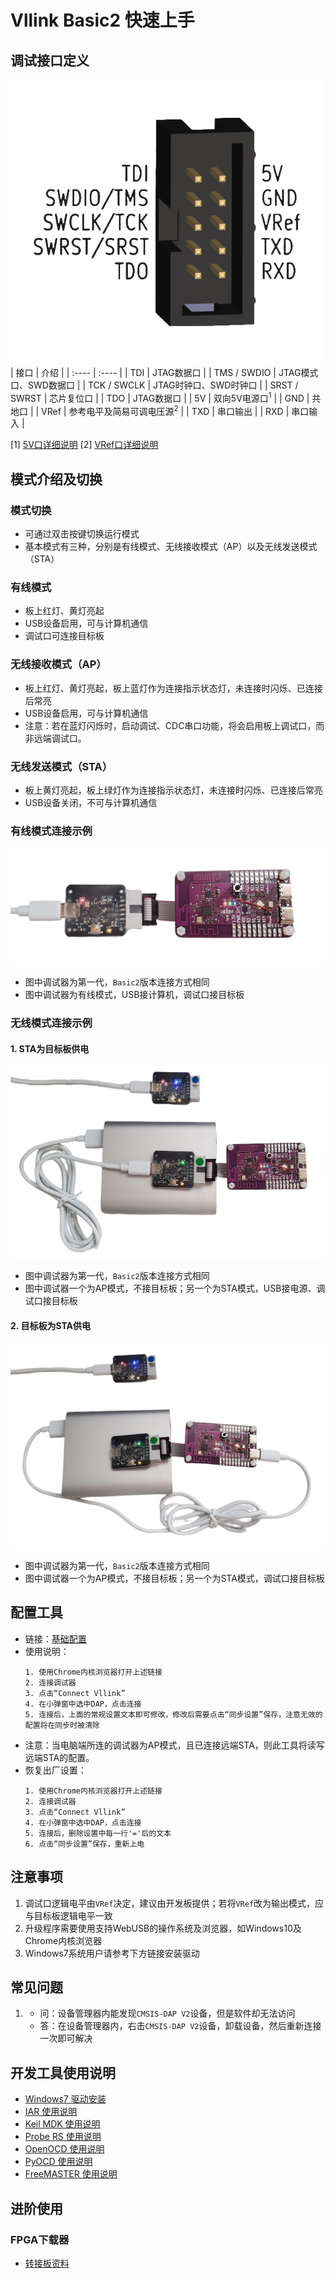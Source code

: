 # Vllink Basic2 快速上手

## 调试接口定义
![](../_static/picture/basic2_interface_desc_small.png)
| 接口 | 介绍 |
| :---- | :---- |
| TDI  | JTAG数据口 |
| TMS / SWDIO  | JTAG模式口、SWD数据口 |
| TCK / SWCLK  | JTAG时钟口、SWD时钟口 |
| SRST / SWRST  | 芯片复位口 |
| TDO  | JTAG数据口 |
| 5V  | 双向5V电源口<sup>1</sup> |
| GND  | 共地口 |
| VRef  | 参考电平及简易可调电压源<sup>2</sup> |
| TXD  | 串口输出 |
| RXD  | 串口输入 |

  [1] [5V口详细说明](../hardware/vllink_basic2_5v.md)
  [2] [VRef口详细说明](../hardware/vllink_basic2_vref.md)

## 模式介绍及切换
### 模式切换
* 可通过双击按键切换运行模式
* 基本模式有三种，分别是有线模式、无线接收模式（AP）以及无线发送模式（STA）

### 有线模式
* 板上红灯、黄灯亮起
* USB设备启用，可与计算机通信
* 调试口可连接目标板

### 无线接收模式（AP）
* 板上红灯、黄灯亮起，板上蓝灯作为连接指示状态灯，未连接时闪烁、已连接后常亮
* USB设备启用，可与计算机通信
* 注意：若在蓝灯闪烁时，启动调试、CDC串口功能，将会启用板上调试口，而非远端调试口。

### 无线发送模式（STA）
* 板上黄灯亮起，板上绿灯作为连接指示状态灯，未连接时闪烁、已连接后常亮
* USB设备关闭，不可与计算机通信

### 有线模式连接示例
![](../_static/picture/vllink_basic_wired.png)
* 图中调试器为第一代，`Basic2`版本连接方式相同
* 图中调试器为有线模式，USB接计算机，调试口接目标板

### 无线模式连接示例
#### 1. STA为目标板供电
![](../_static/picture/vllink_basic_wireless1.png)
* 图中调试器为第一代，`Basic2`版本连接方式相同
* 图中调试器一个为AP模式，不接目标板；另一个为STA模式，USB接电源、调试口接目标板

#### 2. 目标板为STA供电
![](../_static/picture/vllink_basic_wireless2.png)
* 图中调试器为第一代，`Basic2`版本连接方式相同
* 图中调试器一个为AP模式，不接目标板；另一个为STA模式，调试口接目标板

## 配置工具
  * 链接：[基础配置](https://vllogic.com/_static/tools/web_config_basic2/)
  * 使用说明：
    ```
    1. 使用Chrome内核浏览器打开上述链接
    2. 连接调试器
    3. 点击“Connect Vllink”
    4. 在小弹窗中选中DAP，点击连接
    5. 连接后，上面的常规设置文本即可修改，修改后需要点击“同步设置”保存，注意无效的配置将在同步时被清除
    ```
  * 注意：当电脑端所连的调试器为AP模式，且已连接远端STA，则此工具将读写远端STA的配置。
  * 恢复出厂设置：
    ```
    1. 使用Chrome内核浏览器打开上述链接
    2. 连接调试器
    3. 点击“Connect Vllink”
    4. 在小弹窗中选中DAP，点击连接
    5. 连接后，删除设置中每一行'='后的文本
    6. 点击“同步设置”保存，重新上电
    ```
## 注意事项
1. 调试口逻辑电平由`VRef`决定，建议由开发板提供；若将`VRef`改为输出模式，应与目标板逻辑电平一致
2. 升级程序需要使用支持WebUSB的操作系统及浏览器，如Windows10及Chrome内核浏览器
3. Windows7系统用户请参考下方链接安装驱动

## 常见问题
1. * 问：设备管理器内能发现`CMSIS-DAP V2`设备，但是软件却无法访问
   * 答：在设备管理器内，右击`CMSIS-DAP V2`设备，卸载设备，然后重新连接一次即可解决

## 开发工具使用说明
* [Windows7 驱动安装](../software/windows7_driver.md)
* [IAR 使用说明](../software/iar.md)
* [Keil MDK 使用说明](../software/keil_mdk.md)
* [Probe RS 使用说明](../software/probe_rs.md)
* [OpenOCD 使用说明](../software/openocd.md)
* [PyOCD 使用说明](../software/pyocd.md)
* [FreeMASTER 使用说明](../software/freemaster.md)

## 进阶使用
### FPGA下载器
* [转接板资料](../hardware/vllink_basic2_to_fpga.md)
